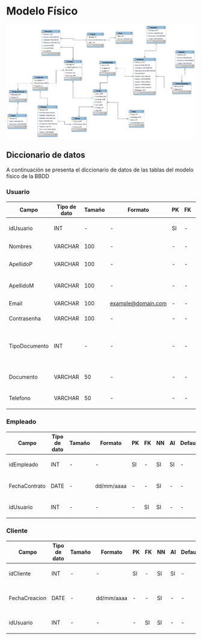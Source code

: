 # Modelo Físico
![Modelo Fisico](./ModeloFisico.png)

## Diccionario de datos
A continuación se presenta el diccionario de datos de las tablas del modelo físico de la BBDD

### Usuario
| Campo | Tipo de dato | Tamaño | Formato | PK | FK | NN | AI | Default | Descripción |
| ----- | ------------ | ------ | ------- | --- | --- | --- | --- | ------- | ----------- |
| idUsuario | INT | - | - | SI | - | SI | SI | - | Identificador primario del usuario |
| Nombres | VARCHAR | 100 | - | - | - | SI | - | - | Nombres del usuario |
| ApellidoP | VARCHAR | 100 | - | - | - | SI | - | - | Apellido paterno del usuario |
| ApellidoM | VARCHAR | 100 | - | - | - | SI | - | - | Apellido materno del usuario |
| Email | VARCHAR | 100 | example@domain.com | - | - | SI | - | - | Email del usuario |
| Contrasenha | VARCHAR | 100 | - | - | - | SI | - | - | Contraseña del usuario |
| TipoDocumento | INT | - | - | - | - | SI | - | 1 | Tipo de documento: (1 - DNI) / (2 - Carnet de extranjería) |
| Documento | VARCHAR | 50 | - | - | - | SI | - | - | Nº de documento del usuario |
| Telefono | VARCHAR | 50 | - | - | - | SI | - | - | Nº de teléfono del usuario |

### Empleado
| Campo | Tipo de dato | Tamaño | Formato | PK | FK | NN | AI | Default | Descripción |
| ----- | ------------ | ------ | ------- | --- | --- | --- | --- | ------- | ----------- |
| idEmpleado | INT | - | - | SI | - | SI | SI | - | Identificador primario del empleado |
| FechaContrato | DATE | - | dd/mm/aaaa | - | - | SI | - | - | Fecha de contrato del empleado |
| idUsuario | INT | - | - | - | SI | SI | - | - | Identificador primario del usuario |

### Cliente
| Campo | Tipo de dato | Tamaño | Formato | PK | FK | NN | AI | Default | Descripción |
| ----- | ------------ | ------ | ------- | --- | --- | --- | --- | ------- | ----------- |
| idCliente | INT | - | - | SI | - | SI | SI | - | Identificador primario del cliente |
| FechaCreacion | DATE | - | dd/mm/aaaa | - | - | SI | - | - | Fecha de creación del usuario del cliente |
| idUsuario | INT | - | - | - | SI | SI | - | - | Identificador primario del usuario |

